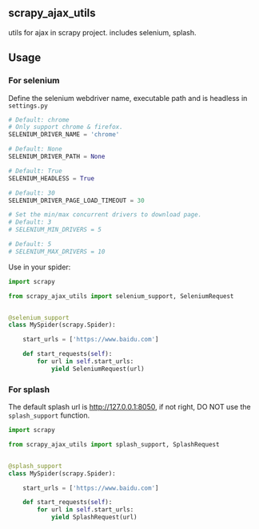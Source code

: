 scrapy_ajax_utils
-----------------


utils for ajax in scrapy project. includes selenium, splash.


## Usage
### For selenium
Define the selenium webdriver name, executable path and is headless in `settings.py`
```python
# Default: chrome
# Only support chrome & firefox.
SELENIUM_DRIVER_NAME = 'chrome'

# Default: None
SELENIUM_DRIVER_PATH = None

# Default: True
SELENIUM_HEADLESS = True

# Default: 30
SELENIUM_DRIVER_PAGE_LOAD_TIMEOUT = 30

# Set the min/max concurrent drivers to download page.
# Default: 3
# SELENIUM_MIN_DRIVERS = 5

# Default: 5
# SELENIUM_MAX_DRIVERS = 10
```
Use in your spider:
```python
import scrapy

from scrapy_ajax_utils import selenium_support, SeleniumRequest


@selenium_support
class MySpider(scrapy.Spider):

    start_urls = ['https://www.baidu.com']

    def start_requests(self):
        for url in self.start_urls:
            yield SeleniumRequest(url)
```

### For splash
The default splash url is http://127.0.0.1:8050, if not right, DO NOT use the `splash_support` function.
```python
import scrapy

from scrapy_ajax_utils import splash_support, SplashRequest


@splash_support
class MySpider(scrapy.Spider):

    start_urls = ['https://www.baidu.com']

    def start_requests(self):
        for url in self.start_urls:
            yield SplashRequest(url)
```
